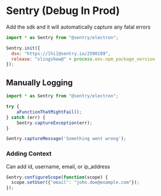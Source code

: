 # Sentry (Debug In Prod)

Add the sdk and it will automatically capture any fatal errors

```js
import * as Sentry from "@sentry/electron";

Sentry.init({
  dsn: "https://[hi]@sentry.io/2590109",
  release: "slingshow@" + process.env.npm_package_version
});
```

## Manually Logging

```js
import * as Sentry from "@sentry/electron";

try {
    aFunctionThatMightFail();
} catch (err) {
    Sentry.captureException(err);
}

Sentry.captureMessage('Something went wrong');
```

### Adding Context

Can add id, username, email, or ip_address

```js
Sentry.configureScope(function(scope) {
  scope.setUser({"email": "john.doe@example.com"});
});
```

